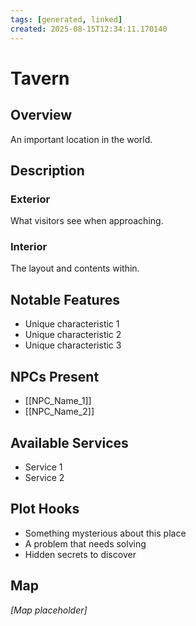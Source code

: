 ```yaml
---
tags: [generated, linked]
created: 2025-08-15T12:34:11.170140
---
```


# Tavern

## Overview
An important location in the world.

## Description
### Exterior
What visitors see when approaching.

### Interior
The layout and contents within.

## Notable Features
- Unique characteristic 1
- Unique characteristic 2
- Unique characteristic 3

## NPCs Present
- [[NPC_Name_1]]
- [[NPC_Name_2]]

## Available Services
- Service 1
- Service 2

## Plot Hooks
- Something mysterious about this place
- A problem that needs solving
- Hidden secrets to discover

## Map
*[Map placeholder]*